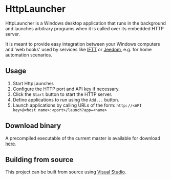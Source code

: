 # HttpLauncher

HttpLauncher is a Windows desktop application that runs in the background and launches arbitrary programs
when it is called over its embedded HTTP server.

It is meant to provide easy integration between your Windows computers and 'web hooks' used by services
like [IFTT](https://iftt.com) or [Jeedom](https://jeedom.fr), e.g. for home automation scenarios.

## Usage

1. Start HttpLauncher.
2. Configure the HTTP port and API key if necessary.
3. Click the `Start` button to start the HTTP server.
4. Define applications to run using the `Add...` button.
5. Launch applications by calling URLs of the form: `http://<API key>@<host name>:<port>/launch?app=<name>`

## Download binary

A precompiled executable of the current master is available for download
[here](http://files.crespel.me/oss/HttpLauncher.exe).

## Building from source

This project can be built from source using [Visual Studio](https://www.visualstudio.com).
